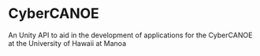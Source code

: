 # CyberCANOE
An Unity API to aid in the development of applications for the CyberCANOE at the University of Hawaii at Manoa 
